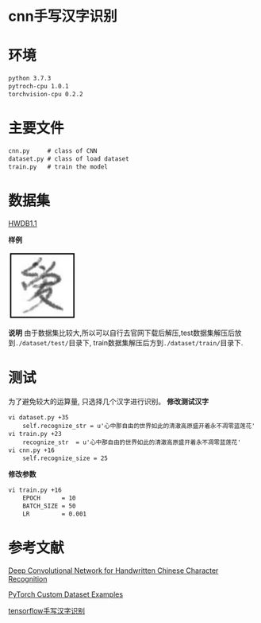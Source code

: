 # cnn手写汉字识别

# 环境

```
python 3.7.3
pytroch-cpu 1.0.1
torchvision-cpu 0.2.2 
```

# 主要文件

```
cnn.py     # class of CNN
dataset.py # class of load dataset
train.py   # train the model
```

# 数据集

[HWDB1.1](http://www.nlpr.ia.ac.cn/databases/handwriting/Download.html)


**样例**

![sample](./img/sample.png)

**说明**
由于数据集比较大,所以可以自行去官网下载后解压,test数据集解压后放到`./dataset/test/`目录下, train数据集解压后方到`./dataset/train/`目录下.

# 测试
为了避免较大的运算量, 只选择几个汉字进行识别。
**修改测试汉字**
```
vi dataset.py +35
    self.recognize_str = u'心中那自由的世界如此的清澈高原盛开着永不凋零蓝莲花'
vi train.py +23
    recognize_str  = u'心中那自由的世界如此的清澈高原盛开着永不凋零蓝莲花'
vi cnn.py +16
    self.recognize_size = 25
```
**修改参数**
```
vi train.py +16
    EPOCH      = 10
    BATCH_SIZE = 50
    LR         = 0.001
```
 
# 参考文献
[Deep Convolutional Network for Handwritten Chinese Character Recognition](http://yuhao.im/files/Zhang_CNNChar.pdf)

[PyTorch Custom Dataset Examples](https://github.com/utkuozbulak/pytorch-custom-dataset-examples)

[tensorflow手写汉字识别](http://blog.topspeedsnail.com/archives/10897)

